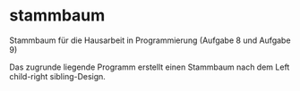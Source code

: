 # stammbaum
Stammbaum für die Hausarbeit in Programmierung (Aufgabe 8 und Aufgabe 9)

Das zugrunde liegende Programm erstellt einen Stammbaum nach dem Left child-right sibling-Design.
